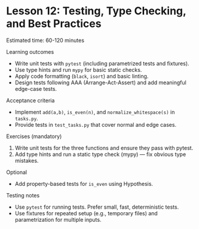 # Lesson 12: Testing, Type Checking, and Best Practices

Estimated time: 60-120 minutes

Learning outcomes
- Write unit tests with `pytest` (including parametrized tests and fixtures).
- Use type hints and run `mypy` for basic static checks.
- Apply code formatting (`black`, `isort`) and basic linting.
- Design tests following AAA (Arrange-Act-Assert) and add meaningful edge-case tests.

Acceptance criteria
- Implement `add(a,b)`, `is_even(n)`, and `normalize_whitespace(s)` in `tasks.py`.
- Provide tests in `test_tasks.py` that cover normal and edge cases.

Exercises (mandatory)
1) Write unit tests for the three functions and ensure they pass with pytest.
2) Add type hints and run a static type check (mypy) — fix obvious type mistakes.

Optional
- Add property-based tests for `is_even` using Hypothesis.

Testing notes
- Use `pytest` for running tests. Prefer small, fast, deterministic tests.
- Use fixtures for repeated setup (e.g., temporary files) and parametrization for multiple inputs.
